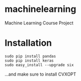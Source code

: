 # machinelearning
Machine Learning Course Project

# Installation

```
sudo pip install pandas
sudo pip install keras
sudo easy_install --upgrade six
```

...and make sure to install CVXOPT